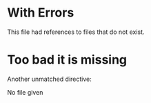 # With Errors

This file had references to files that do not exist.

<!--- @@inject: missing-code.md --->

# Too bad it is missing

<!---
  Failed to read "with-errors/answer-to-everything.universe#lang=clojure"
--->

<!--- @@inject-end: missing-code-again.md --->

Another unmatched directive:

<!--- @@inject-end: we-forgot-this-one.md --->

No file given

<!--- @@inject: --->
